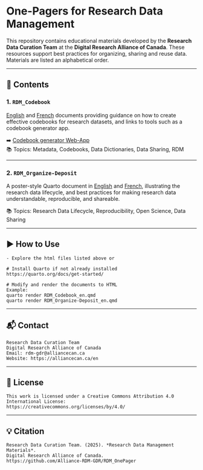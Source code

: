 # One-Pagers for Research Data Management

This repository contains educational materials developed by the **Research Data Curation Team** at the **Digital Research Alliance of Canada**. These resources support best practices for organizing, sharing and reuse data. Materials are listed an alphabetical order. 

---

## 📄 Contents

### 1. `RDM_Codebook`  

[English](https://alliance-rdm-gdr.github.io/RDM_OnePagers/RDM_Codebook_en.html) and [French](https://alliance-rdm-gdr.github.io/RDM_OnePagers/RDM_Codebook_fr.html) documents providing guidance on how to create effective codebooks for research datasets, and links to tools such as a codebook generator app.

➡️ [Codebook generator Web-App](https://alliance-rdm-gdr.github.io/RDM_Codebook_App/)  
📚 Topics: Metadata, Codebooks, Data Dictionaries, Data Sharing, RDM

---

### 2. `RDM_Organize-Deposit`  

A poster-style Quarto document in [English](https://github.com/Alliance-RDM-GDR/RDM_OnePagers/blob/main/PDFs/RDM_Organize-Deposit_en.pdf) and [French](https://github.com/Alliance-RDM-GDR/RDM_OnePagers/blob/main/PDFs/RDM_Organize-Deposit_fr.pdf), illustrating the research data lifecycle, and best practices for making research data understandable, reproducible, and shareable.

📚 Topics: Research Data Lifecycle, Reproducibility, Open Science, Data Sharing

---

## ▶️ How to Use

    - Explore the html files listed above or
    
    # Install Quarto if not already installed
    https://quarto.org/docs/get-started/

    # Modify and render the documents to HTML
    Example:
    quarto render RDM_Codebook_en.qmd
    quarto render RDM_Organize-Deposit_en.qmd

---

## 📬 Contact

    Research Data Curation Team  
    Digital Research Alliance of Canada  
    Email: rdm-gdr@alliancecan.ca  
    Website: https://alliancecan.ca/en
---

## 📜 License

    This work is licensed under a Creative Commons Attribution 4.0 International License:
    https://creativecommons.org/licenses/by/4.0/
    
---

## 💡 Citation

    Research Data Curation Team. (2025). *Research Data Management Materials*.  
    Digital Research Alliance of Canada.  
    https://github.com/Alliance-RDM-GDR/RDM_OnePager